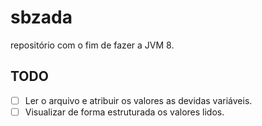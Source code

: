 # sbzada

repositório com o fim de fazer a JVM 8.

## TODO
 - [ ] Ler o arquivo e atribuir os valores as devidas variáveis.  
 - [ ] Visualizar de forma estruturada os valores lidos.